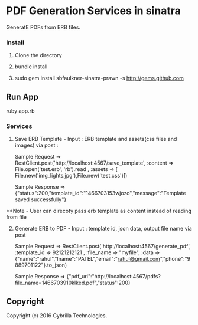# PDF Generation Services in sinatra

GeneratE PDFs from ERB files.

### Install

1. Clone the directory 

2. bundle install

3. sudo gem install sbfaulkner-sinatra-prawn -s http://gems.github.com

## Run App

ruby app.rb

### Services

1. Save ERB Template - Input : ERB template and assets(css files and images) via post :
    
    Sample Request =>
    RestClient.post('http://localhost:4567/save_template', 
      :content => File.open('test.erb', 'rb').read ,
      :assets => [ File.new('img_lights.jpg'),File.new('test.css')])

    Sample Response =>
    {"status":200,"template_id":"1466703153wjozo","message":"Template saved successfully"}

**Note - User can direcoty pass erb template as content instead of reading from file

2.  Generate ERB to PDF - Input : template id, json data, output file name via post

    Sample Request =>
    RestClient.post('http://localhost:4567/generate_pdf', 
      :template_id => 92121212121 ,
      :file_name => "myfile",
      :data => {"name":"rahul","lname":"PATEL","email":"rahul@gmail.com","phone":"9889701122"}.to_json) 

    Sample Response =>
    {"pdf_url":"http://localhost:4567/pdfs?file_name=1466703910klked.pdf","status":200}

## Copyright

Copyright (c) 2016 Cybrilla Technologies.

